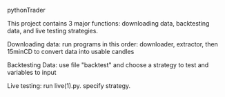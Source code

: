 pythonTrader


This project contains 3 major functions: downloading data, backtesting data, and live testing strategies.

Downloading data: run programs in this order: downloader, extractor, then 15minCD to convert data into usable candles

Backtesting Data: use file "backtest" and choose a strategy to test and variables to input


Live testing: run live(1).py. specify strategy. 
